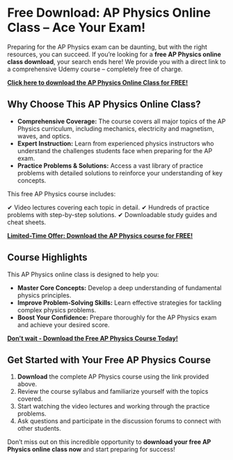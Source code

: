 # Free Download: AP Physics Online Class – Ace Your Exam!

Preparing for the AP Physics exam can be daunting, but with the right resources, you can succeed. If you’re looking for a **free AP Physics online class download**, your search ends here! We provide you with a direct link to a comprehensive Udemy course – completely free of charge.

[**Click here to download the AP Physics Online Class for FREE!**](https://udemywork.com/ap-physics-online-class)

## Why Choose This AP Physics Online Class?

*   **Comprehensive Coverage:** The course covers all major topics of the AP Physics curriculum, including mechanics, electricity and magnetism, waves, and optics.
*   **Expert Instruction:** Learn from experienced physics instructors who understand the challenges students face when preparing for the AP exam.
*   **Practice Problems & Solutions:** Access a vast library of practice problems with detailed solutions to reinforce your understanding of key concepts.

This free AP Physics course includes:

✔ Video lectures covering each topic in detail.
✔ Hundreds of practice problems with step-by-step solutions.
✔ Downloadable study guides and cheat sheets.

[**Limited-Time Offer: Download the AP Physics course for FREE!**](https://udemywork.com/ap-physics-online-class)

## Course Highlights

This AP Physics online class is designed to help you:

*   **Master Core Concepts:** Develop a deep understanding of fundamental physics principles.
*   **Improve Problem-Solving Skills:** Learn effective strategies for tackling complex physics problems.
*   **Boost Your Confidence:** Prepare thoroughly for the AP Physics exam and achieve your desired score.

[**Don't wait - Download the Free AP Physics Course Today!**](https://udemywork.com/ap-physics-online-class)

## Get Started with Your Free AP Physics Course

1.  **Download** the complete AP Physics course using the link provided above.
2.  Review the course syllabus and familiarize yourself with the topics covered.
3.  Start watching the video lectures and working through the practice problems.
4.  Ask questions and participate in the discussion forums to connect with other students.

Don’t miss out on this incredible opportunity to **download your free AP Physics online class now** and start preparing for success!
